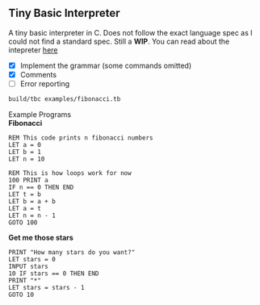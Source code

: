 ## Tiny Basic Interpreter
A tiny basic interpreter in C. Does not follow the exact language spec as I could not find a standard spec. Still a **WIP**. You can read about the intepreter [here](https://cvhariharan.github.io/projects/2019/12/26/tiny-basic/)

- [x] Implement the grammar (some commands omitted)
- [x] Comments
- [ ] Error reporting

```sh
build/tbc examples/fibonacci.tb
```

Example Programs  
**Fibonacci**
```basic
REM This code prints n fibonacci numbers
LET a = 0
LET b = 1
LET n = 10

REM This is how loops work for now
100 PRINT a
IF n == 0 THEN END
LET t = b
LET b = a + b
LET a = t
LET n = n - 1
GOTO 100
```
  
 **Get me those stars**
 ```basic
 PRINT "How many stars do you want?"
LET stars = 0
INPUT stars
10 IF stars == 0 THEN END
PRINT "*"
LET stars = stars - 1
GOTO 10
```
